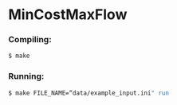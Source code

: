 # MinCostMaxFlow

### Compiling:
```bash
$ make
```

### Running:
```bash
$ make FILE_NAME=“data/example_input.ini" run
```